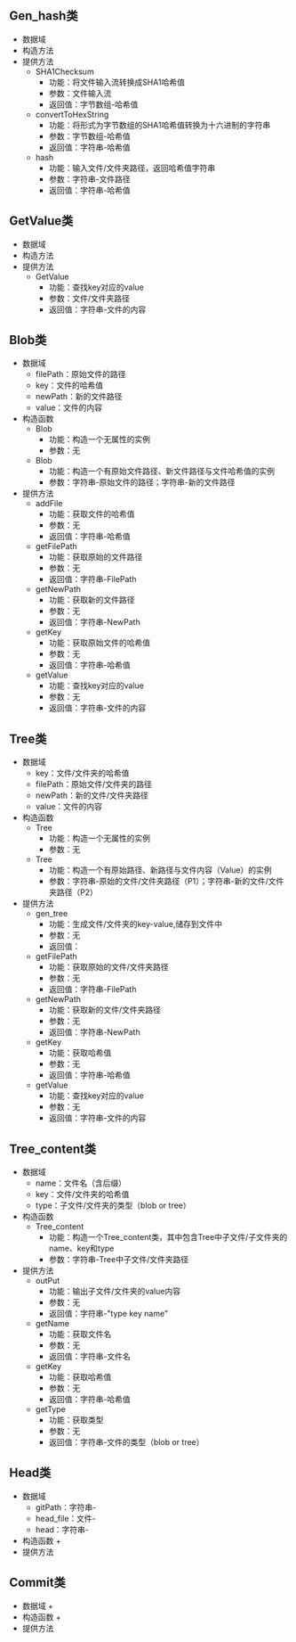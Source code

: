 ## Gen_hash类

+ 数据域
+ 构造方法
+ 提供方法
  + SHA1Checksum
    + 功能：将文件输入流转换成SHA1哈希值
    + 参数：文件输入流
    + 返回值：字节数组-哈希值
  + convertToHexString
    + 功能：将形式为字节数组的SHA1哈希值转换为十六进制的字符串
    + 参数：字节数组-哈希值
    + 返回值：字符串-哈希值
  + hash
    + 功能：输入文件/文件夹路径，返回哈希值字符串
    + 参数：字符串-文件路径
    + 返回值：字符串-哈希值

## GetValue类

+ 数据域
+ 构造方法
+ 提供方法
  + GetValue
    + 功能：查找key对应的value
    + 参数：文件/文件夹路径
    + 返回值：字符串-文件的内容

## Blob类

+ 数据域
  + filePath：原始文件的路径
  + key：文件的哈希值
  + newPath：新的文件路径
  + value：文件的内容
+ 构造函数
  + Blob
    + 功能：构造一个无属性的实例
    + 参数：无
  + Blob
    + 功能：构造一个有原始文件路径、新文件路径与文件哈希值的实例
    + 参数：字符串-原始文件的路径；字符串-新的文件路径
+ 提供方法
  + addFile
    + 功能：获取文件的哈希值
    + 参数：无
    + 返回值：字符串-哈希值
  + getFilePath
    + 功能：获取原始的文件路径
    + 参数：无
    + 返回值：字符串-FilePath
  + getNewPath
    + 功能：获取新的文件路径
    + 参数：无
    + 返回值：字符串-NewPath
  + getKey
    + 功能：获取原始文件的哈希值
    + 参数：无
    + 返回值：字符串-哈希值
  + getValue
    + 功能：查找key对应的value
    + 参数：无
    + 返回值：字符串-文件的内容

## Tree类

+ 数据域
  + key：文件/文件夹的哈希值
  + filePath：原始文件/文件夹的路径
  + newPath：新的文件/文件夹路径
  + value：文件的内容
+ 构造函数
  + Tree
    + 功能：构造一个无属性的实例
    + 参数：无
  + Tree
    + 功能：构造一个有原始路径、新路径与文件内容（Value）的实例
    + 参数：字符串-原始的文件/文件夹路径（P1）；字符串-新的文件/文件夹路径（P2）
+ 提供方法
  + gen_tree
    + 功能：生成文件/文件夹的key-value,储存到文件中
    + 参数：无
    + 返回值：
  + getFilePath
    + 功能：获取原始的文件/文件夹路径
    + 参数：无
    + 返回值：字符串-FilePath
  + getNewPath
    + 功能：获取新的文件/文件夹路径
    + 参数：无
    + 返回值：字符串-NewPath
  + getKey
    + 功能：获取哈希值
    + 参数：无
    + 返回值：字符串-哈希值
  + getValue
    + 功能：查找key对应的value
    + 参数：无
    + 返回值：字符串-文件的内容

## Tree_content类

+ 数据域
  + name：文件名（含后缀）
  + key：文件/文件夹的哈希值
  + type：子文件/文件夹的类型（blob or tree）
+ 构造函数
  + Tree_content
    + 功能：构造一个Tree_content类，其中包含Tree中子文件/子文件夹的name、key和type
    + 参数：字符串-Tree中子文件/文件夹路径
+ 提供方法
  + outPut
    + 功能：输出子文件/文件夹的value内容
    + 参数：无
    + 返回值：字符串-"type key name"
  + getName
    + 功能：获取文件名
    + 参数：无
    + 返回值：字符串-文件名
  + getKey
    + 功能：获取哈希值
    + 参数：无
    + 返回值：字符串-哈希值
  + getType
    + 功能：获取类型
    + 参数：无
    + 返回值：字符串-文件的类型（blob or tree）

## Head类

+ 数据域
  + gitPath：字符串-
  + head_file：文件-
  + head：字符串-
+ 构造函数
  + 
+ 提供方法



## Commit类

+ 数据域
  + 
+ 构造函数
  + 
+ 提供方法